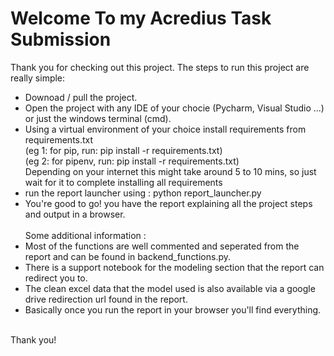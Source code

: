# Welcome To my Acredius Task Submission
Thank you for checking out this project.
The steps to run this project are really simple:
  - Downoad / pull the project.
  - Open the project with any IDE of your chocie (Pycharm, Visual Studio ...) or just the windows terminal (cmd).
  - Using a virtual environment of your choice install requirements from requirements.txt<br>
  (eg 1: for pip, run: pip install -r requirements.txt)<br>
  (eg 2: for pipenv, run: pip install -r requirements.txt)<br>
  Depending on your internet this might take around 5 to 10 mins, so just wait for it to complete installing all requirements<br>
  - run the report launcher using : python report_launcher.py
  - You're good to go! you have the report explaining all the project steps and output in a browser.<br><br>
Some additional information :<br>
  - Most of the functions are well commented and seperated from the report and can be found in backend_functions.py.<br>
  - There is a support notebook for the modeling section that the report can redirect you to.<br>
  - The clean excel data that the model used is also available via a google drive redirection url found in the report.<br>
  - Basically once you run the report in your browser you'll find everything.<br><br>
  
  Thank you!
